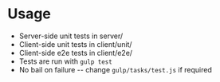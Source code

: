 # Usage

* Server-side unit tests in server/
* Client-side unit tests in client/unit/
* Client-side e2e tests in client/e2e/
* Tests are run with `gulp test`
* No bail on failure -- change `gulp/tasks/test.js` if required
